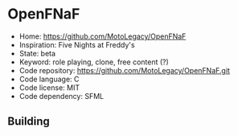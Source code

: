 # OpenFNaF

- Home: https://github.com/MotoLegacy/OpenFNaF
- Inspiration: Five Nights at Freddy's
- State: beta
- Keyword: role playing, clone, free content (?)
- Code repository: https://github.com/MotoLegacy/OpenFNaF.git
- Code language: C
- Code license: MIT
- Code dependency: SFML

## Building

